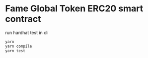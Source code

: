 # Fame Global Token ERC20 smart contract

run hardhat test in cli

```bash
yarn
yarn compile
yarn test
```
